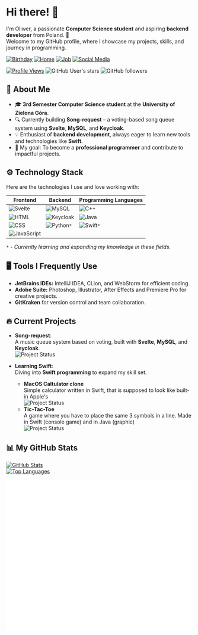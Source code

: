 # Hi there! 👋

I'm Oliwer, a passionate **Computer Science student** and aspiring **backend developer** from Poland. 🚀  
Welcome to my GitHub profile, where I showcase my projects, skills, and journey in programming.

[![Birthday](https://img.shields.io/badge/🎂-May%202003-FF3E00?style=for-the-badge "Birthday")](https://github.com/Guliveer)
[![Home](https://img.shields.io/badge/🏠-Zielona%20Góra-45ad2d?style=for-the-badge "Home")](https://en.wikipedia.org/wiki/Zielona_Góra)
[![Job](https://img.shields.io/badge/👀-Looking%20for%20a%20job-814ad4?style=for-the-badge "Job Status")](https://www.linkedin.com/in/oliwer-pawelski/)
[![Social Media](https://img.shields.io/badge/🌐-Social%20Links-038cfc?style=for-the-badge "Social Links")](https://guliveer.github.io/links)  

[![Profile Views](https://komarev.com/ghpvc/?username=Guliveer&label=Profile+Views&color=cf2b67&style=for-the-badge&abbreviated=true)](https://github.com/Guliveer)
![GitHub User's stars](https://img.shields.io/github/stars/Guliveer?style=for-the-badge&color=DC9D00)
![GitHub followers](https://img.shields.io/github/followers/Guliveer?style=for-the-badge&color=7D8471)


## 🌟 About Me

- 🎓 **3rd Semester Computer Science student** at the **University of Zielona Góra**.
- 🔍 Currently building **Song-request** – a voting-based song queue system using **Svelte**, **MySQL**, and **Keycloak**.
- 💡 Enthusiast of **backend development**, always eager to learn new tools and technologies like **Swift**.
- 🎯 My goal: To become a **professional programmer** and contribute to impactful projects.

## ⚙️ Technology Stack

Here are the technologies I use and love working with:

| Frontend                                                                                                        | Backend                                                                                                   | Programming Languages                                                                              |
| --------------------------------------------------------------------------------------------------------------- | --------------------------------------------------------------------------------------------------------- | -------------------------------------------------------------------------------------------------- |
| ![Svelte](https://img.shields.io/badge/Svelte-FF3E00?style=flat-square&logo=svelte&logoColor=white)             | ![MySQL](https://img.shields.io/badge/MySQL-4479A1?style=flat-square&logo=mysql&logoColor=white)          | ![C++](https://img.shields.io/badge/C++-00599C?style=flat-square&logo=cplusplus&logoColor=white)   |
| ![HTML](https://img.shields.io/badge/HTML5-E34F26?style=flat-square&logo=html5&logoColor=white)                 | ![Keycloak](https://img.shields.io/badge/Keycloak-4D4D4D?style=flat-square&logo=keycloak&logoColor=white) | ![Java](https://img.shields.io/badge/Java-007396?style=flat-square&logo=java&logoColor=white)      |
| ![CSS](https://img.shields.io/badge/CSS3-1572B6?style=flat-square&logo=css3&logoColor=white)                    | ![Python](https://img.shields.io/badge/Python-3776AB?style=flat-square&logo=python&logoColor=white)`*`     | ![Swift](https://img.shields.io/badge/Swift-FA7343?style=flat-square&logo=swift&logoColor=white)`*` |
| ![JavaScript](https://img.shields.io/badge/JavaScript-F7DF1E?style=flat-square&logo=javascript&logoColor=black) |                                                                                                           |                                                                                                    |

`*` - _Currently learning and expanding my knowledge in these fields._

## 🖥️ Tools I Frequently Use

- **JetBrains IDEs:** IntelliJ IDEA, CLion, and WebStorm for efficient coding.
- **Adobe Suite:** Photoshop, Illustrator, After Effects and Premiere Pro for creative projects.
- **GitKraken** for version control and team collaboration.

## 🔥 Current Projects

- **Song-request**:  
  A music queue system based on voting, built with **Svelte**, **MySQL**, and **Keycloak**.  
  ![Project Status](https://img.shields.io/badge/Status-In%20Development-blue?style=flat-square)

- **Learning Swift**:  
  Diving into **Swift programming** to expand my skill set.
  - **MacOS Caltulator clone**  
    Simple calculator written in Swift, that is supposed to look like built-in Apple's  
    ![Project Status](https://img.shields.io/badge/Status-In%20Development-blue?style=flat-square)
  - **Tic-Tac-Toe**  
    A game where you have to place the same 3 symbols in a line. Made in Swift (console game) and in Java (graphic)  
    ![Project Status](https://img.shields.io/badge/Status-In%20Development-blue?style=flat-square)

## 📊 My GitHub Stats

<!-- [![Trophies](https://github-profile-trophy.vercel.app/?username=Guliveer&theme=radical&row=1&margin-w=15)](https://github.com/Guliveer)   -->

[![GitHub Stats](https://github-readme-stats.vercel.app/api?username=Guliveer&theme=one_dark_pro&bg_color=00000000&hide_border=true&rank_icon=percentile&show_icons=true&count_private=true)](https://github.com/Guliveer)  
[![Top Languages](https://github-readme-stats.vercel.app/api/top-langs/?username=Guliveer&theme=one_dark_pro&bg_color=00000000&hide_border=true&langs_count=12&layout=donut-vertical)](https://github.com/Guliveer)

![Metrics](./github-metrics.svg)
